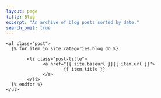 ```yaml
---
layout: page
title: Blog
excerpt: "An archive of blog posts sorted by date."
search_omit: true
---
```



<div class="toc">

    <ul class="post">
      {% for item in site.categories.blog do %}
        
            <li class="post-title">
                  <a href="{{ site.baseurl }}{{ item.url }}">
                          {{ item.title }}
                  </a>
            </li>
      {% endfor %}
    </ul>  
</div>
